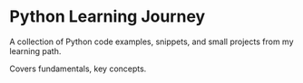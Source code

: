 # Python Learning Journey

A collection of Python code examples, snippets, and small projects from my learning path. 

Covers fundamentals, key concepts.